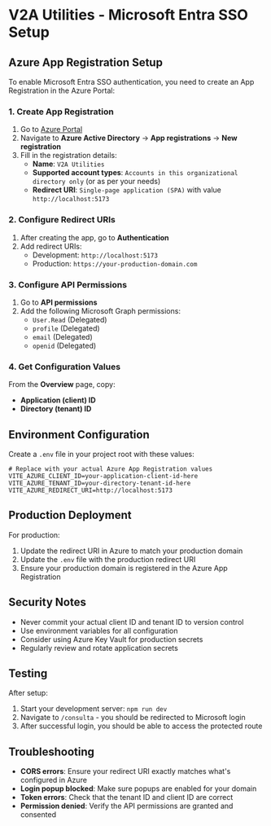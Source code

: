 # V2A Utilities - Microsoft Entra SSO Setup

## Azure App Registration Setup

To enable Microsoft Entra SSO authentication, you need to create an App Registration in the Azure Portal:

### 1. Create App Registration

1. Go to [Azure Portal](https://portal.azure.com)
2. Navigate to **Azure Active Directory** → **App registrations** → **New registration**
3. Fill in the registration details:
   - **Name**: `V2A Utilities`
   - **Supported account types**: `Accounts in this organizational directory only` (or as per your needs)
   - **Redirect URI**: `Single-page application (SPA)` with value `http://localhost:5173`

### 2. Configure Redirect URIs

1. After creating the app, go to **Authentication**
2. Add redirect URIs:
   - Development: `http://localhost:5173`
   - Production: `https://your-production-domain.com`

### 3. Configure API Permissions

1. Go to **API permissions**
2. Add the following Microsoft Graph permissions:
   - `User.Read` (Delegated)
   - `profile` (Delegated)
   - `email` (Delegated)
   - `openid` (Delegated)

### 4. Get Configuration Values

From the **Overview** page, copy:
- **Application (client) ID**
- **Directory (tenant) ID**

## Environment Configuration

Create a `.env` file in your project root with these values:

```env
# Replace with your actual Azure App Registration values
VITE_AZURE_CLIENT_ID=your-application-client-id-here
VITE_AZURE_TENANT_ID=your-directory-tenant-id-here
VITE_AZURE_REDIRECT_URI=http://localhost:5173
```

## Production Deployment

For production:

1. Update the redirect URI in Azure to match your production domain
2. Update the `.env` file with the production redirect URI
3. Ensure your production domain is registered in the Azure App Registration

## Security Notes

- Never commit your actual client ID and tenant ID to version control
- Use environment variables for all configuration
- Consider using Azure Key Vault for production secrets
- Regularly review and rotate application secrets

## Testing

After setup:

1. Start your development server: `npm run dev`
2. Navigate to `/consulta` - you should be redirected to Microsoft login
3. After successful login, you should be able to access the protected route

## Troubleshooting

- **CORS errors**: Ensure your redirect URI exactly matches what's configured in Azure
- **Login popup blocked**: Make sure popups are enabled for your domain
- **Token errors**: Check that the tenant ID and client ID are correct
- **Permission denied**: Verify the API permissions are granted and consented

